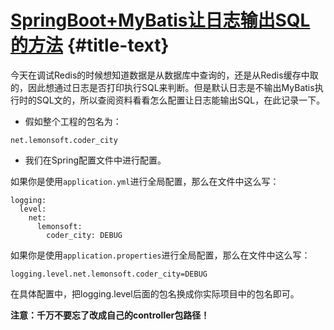 # [SpringBoot+MyBatis让日志输出SQL的方法](http://118.89.232.188/pages/viewpage.action?pageId=1081370) {#title-text}

今天在调试Redis的时候想知道数据是从数据库中查询的，还是从Redis缓存中取的，因此想通过日志是否打印执行SQL来判断。但是默认日志是不输出MyBatis执行时的SQL文的，所以查阅资料看看怎么配置让日志能输出SQL，在此记录一下。



* 假如整个工程的包名为：

```
net.lemonsoft.coder_city
```



* 我们在Spring配置文件中进行配置。



如果你是使用`application.yml`进行全局配置，那么在文件中这么写：

```
logging:
  level:
    net:
      lemonsoft:
        coder_city: DEBUG
```

如果你是使用`application.properties`进行全局配置，那么在文件中这么写：

```
logging.level.net.lemonsoft.coder_city=DEBUG
```

在具体配置中，把logging.level后面的包名换成你实际项目中的包名即可。





**注意：千万不要忘了改成自己的controller包路径！**



